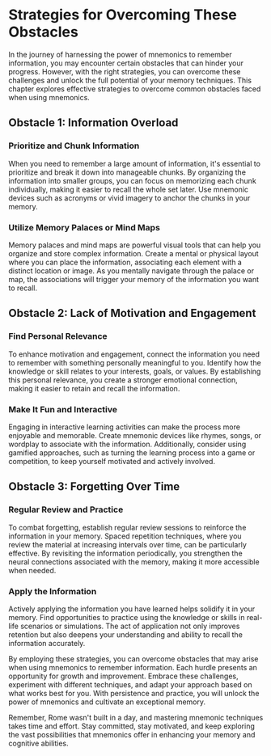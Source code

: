 Strategies for Overcoming These Obstacles
==================================================

In the journey of harnessing the power of mnemonics to remember information, you may encounter certain obstacles that can hinder your progress. However, with the right strategies, you can overcome these challenges and unlock the full potential of your memory techniques. This chapter explores effective strategies to overcome common obstacles faced when using mnemonics.

Obstacle 1: Information Overload
--------------------------------

### Prioritize and Chunk Information

When you need to remember a large amount of information, it's essential to prioritize and break it down into manageable chunks. By organizing the information into smaller groups, you can focus on memorizing each chunk individually, making it easier to recall the whole set later. Use mnemonic devices such as acronyms or vivid imagery to anchor the chunks in your memory.

### Utilize Memory Palaces or Mind Maps

Memory palaces and mind maps are powerful visual tools that can help you organize and store complex information. Create a mental or physical layout where you can place the information, associating each element with a distinct location or image. As you mentally navigate through the palace or map, the associations will trigger your memory of the information you want to recall.

Obstacle 2: Lack of Motivation and Engagement
---------------------------------------------

### Find Personal Relevance

To enhance motivation and engagement, connect the information you need to remember with something personally meaningful to you. Identify how the knowledge or skill relates to your interests, goals, or values. By establishing this personal relevance, you create a stronger emotional connection, making it easier to retain and recall the information.

### Make It Fun and Interactive

Engaging in interactive learning activities can make the process more enjoyable and memorable. Create mnemonic devices like rhymes, songs, or wordplay to associate with the information. Additionally, consider using gamified approaches, such as turning the learning process into a game or competition, to keep yourself motivated and actively involved.

Obstacle 3: Forgetting Over Time
--------------------------------

### Regular Review and Practice

To combat forgetting, establish regular review sessions to reinforce the information in your memory. Spaced repetition techniques, where you review the material at increasing intervals over time, can be particularly effective. By revisiting the information periodically, you strengthen the neural connections associated with the memory, making it more accessible when needed.

### Apply the Information

Actively applying the information you have learned helps solidify it in your memory. Find opportunities to practice using the knowledge or skills in real-life scenarios or simulations. The act of application not only improves retention but also deepens your understanding and ability to recall the information accurately.

By employing these strategies, you can overcome obstacles that may arise when using mnemonics to remember information. Each hurdle presents an opportunity for growth and improvement. Embrace these challenges, experiment with different techniques, and adapt your approach based on what works best for you. With persistence and practice, you will unlock the power of mnemonics and cultivate an exceptional memory.

Remember, Rome wasn't built in a day, and mastering mnemonic techniques takes time and effort. Stay committed, stay motivated, and keep exploring the vast possibilities that mnemonics offer in enhancing your memory and cognitive abilities.
